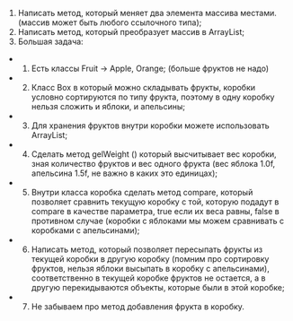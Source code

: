 1. Написать метод, который меняет два элемента массива местами. 
(массив может быть любого ссылочного типа); 
2. Написать метод, который преобразует массив в ArrayList; 
3. Большая задача: 
+ 1. Есть классы Fruit -> Apple, Orange; (больше фруктов не надо) 
+ 2. Класс Вох в который можно складывать фрукты, коробки условно сортируются по типу фрукта, поэтому в одну коробку 
нельзя сложить и яблоки, и апельсины;
+ 3. Для хранения фруктов внутри коробки можете использовать ArrayList; 
+ 4. Сделать метод gelWeight () который высчитывает вес коробки, зная количество фруктов и вес одного фрукта 
(вес яблока 1.0f, апельсина 1.5f, не важно в каких это единицах); 
+ 5. Внутри класса коробка сделать метод compare, который позволяет сравнить текущую коробку с той, которую подадут 
в compare в качестве параметра, true если их веса равны, false в противном случае (коробки с яблоками мы можем 
сравнивать с коробками с апельсинами); 
+ 6. Написать метод, который позволяет пересыпать фрукты из текущей коробки в другую коробку
(помним про сортировку фруктов, нельзя яблоки высыпать в коробку с апельсинами), 
соответственно в текущей коробке фруктов не остается, а в другую перекидываются объекты, которые были в этой коробке; 
+ 7. Не забываем про метод добавления фрукта в коробку.